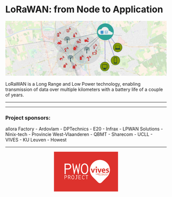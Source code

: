 # LoRaWAN: from Node to Application

![LoRaWAN PWO](./img/hero.jpg)

LoRaWAN is a Long Range and Low Power   technology, enabling transmission of data over multiple kilometers with a battery life of a couple of years.

---

<ContentOverview></ContentOverview>

--- 

### Project sponsors:

allora Factory - Ardovlam - DPTechnics - E20 - Infrax - LPWAN Solutions - Ninix-tech - Provincie West-Vlaanderen - QBMT - Sharecom - UCLL - VIVES - KU Leuven - Howest

--- 

<footer style="text-align: center;">
  <img src="./img/pwo-logo.png" style="width: 200px;">
</footer>